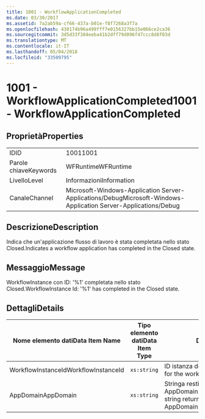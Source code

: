 ```yaml
---
title: 1001 - WorkflowApplicationCompleted
ms.date: 03/30/2017
ms.assetid: 7a2ab59a-cf66-437a-b01e-f8f7268a3f7a
ms.openlocfilehash: 430174b96a499fff7e0156327bb15e066ce2ca36
ms.sourcegitcommit: 3d5d33f384eeba41b2dff79d096f47ccc8d8f03d
ms.translationtype: MT
ms.contentlocale: it-IT
ms.lasthandoff: 05/04/2018
ms.locfileid: "33509795"
---
```

# <a name="1001---workflowapplicationcompleted"></a><span data-ttu-id="2e6c4-102">1001 - WorkflowApplicationCompleted</span><span class="sxs-lookup"><span data-stu-id="2e6c4-102">1001 - WorkflowApplicationCompleted</span></span>
## <a name="properties"></a><span data-ttu-id="2e6c4-103">Proprietà</span><span class="sxs-lookup"><span data-stu-id="2e6c4-103">Properties</span></span>  
  
|||  
|-|-|  
|<span data-ttu-id="2e6c4-104">ID</span><span class="sxs-lookup"><span data-stu-id="2e6c4-104">ID</span></span>|<span data-ttu-id="2e6c4-105">1001</span><span class="sxs-lookup"><span data-stu-id="2e6c4-105">1001</span></span>|  
|<span data-ttu-id="2e6c4-106">Parole chiave</span><span class="sxs-lookup"><span data-stu-id="2e6c4-106">Keywords</span></span>|<span data-ttu-id="2e6c4-107">WFRuntime</span><span class="sxs-lookup"><span data-stu-id="2e6c4-107">WFRuntime</span></span>|  
|<span data-ttu-id="2e6c4-108">Livello</span><span class="sxs-lookup"><span data-stu-id="2e6c4-108">Level</span></span>|<span data-ttu-id="2e6c4-109">Informazioni</span><span class="sxs-lookup"><span data-stu-id="2e6c4-109">Information</span></span>|  
|<span data-ttu-id="2e6c4-110">Canale</span><span class="sxs-lookup"><span data-stu-id="2e6c4-110">Channel</span></span>|<span data-ttu-id="2e6c4-111">Microsoft-Windows-Application Server-Applications/Debug</span><span class="sxs-lookup"><span data-stu-id="2e6c4-111">Microsoft-Windows-Application Server-Applications/Debug</span></span>|  
  
## <a name="description"></a><span data-ttu-id="2e6c4-112">Descrizione</span><span class="sxs-lookup"><span data-stu-id="2e6c4-112">Description</span></span>  
 <span data-ttu-id="2e6c4-113">Indica che un'applicazione flusso di lavoro è stata completata nello stato Closed.</span><span class="sxs-lookup"><span data-stu-id="2e6c4-113">Indicates a workflow application has completed in the Closed state.</span></span>  
  
## <a name="message"></a><span data-ttu-id="2e6c4-114">Messaggio</span><span class="sxs-lookup"><span data-stu-id="2e6c4-114">Message</span></span>  
 <span data-ttu-id="2e6c4-115">WorkflowInstance con ID: '%1' completata nello stato Closed.</span><span class="sxs-lookup"><span data-stu-id="2e6c4-115">WorkflowInstance Id: '%1' has completed in the Closed state.</span></span>  
  
## <a name="details"></a><span data-ttu-id="2e6c4-116">Dettagli</span><span class="sxs-lookup"><span data-stu-id="2e6c4-116">Details</span></span>  
  
|<span data-ttu-id="2e6c4-117">Nome elemento dati</span><span class="sxs-lookup"><span data-stu-id="2e6c4-117">Data Item Name</span></span>|<span data-ttu-id="2e6c4-118">Tipo elemento dati</span><span class="sxs-lookup"><span data-stu-id="2e6c4-118">Data Item Type</span></span>|<span data-ttu-id="2e6c4-119">Descrizione</span><span class="sxs-lookup"><span data-stu-id="2e6c4-119">Description</span></span>|  
|--------------------|--------------------|-----------------|  
|<span data-ttu-id="2e6c4-120">WorkflowInstanceId</span><span class="sxs-lookup"><span data-stu-id="2e6c4-120">WorkflowInstanceId</span></span>|`xs:string`|<span data-ttu-id="2e6c4-121">ID istanza del flusso di lavoro.</span><span class="sxs-lookup"><span data-stu-id="2e6c4-121">The instance id for the workflow</span></span>|  
|<span data-ttu-id="2e6c4-122">AppDomain</span><span class="sxs-lookup"><span data-stu-id="2e6c4-122">AppDomain</span></span>|`xs:string`|<span data-ttu-id="2e6c4-123">Stringa restituita da AppDomain.CurrentDomain.FriendlyName.</span><span class="sxs-lookup"><span data-stu-id="2e6c4-123">The string returned by AppDomain.CurrentDomain.FriendlyName.</span></span>|
